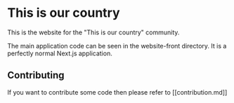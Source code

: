 # This is our country

This is the website for the "This is our country" community.

The main application code can be seen in the website-front directory. It is a perfectly normal Next.js application.

## Contributing

If you want to contribute some code then please refer to [[contribution.md]]
